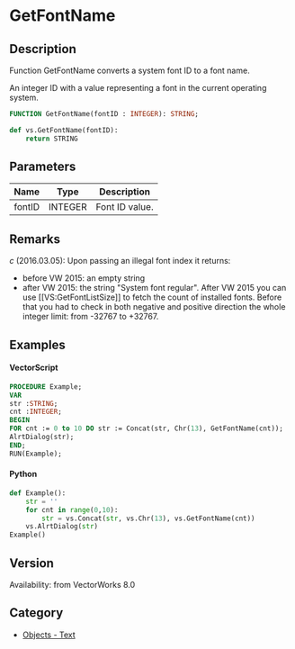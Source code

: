 # GetFontName

## Description
Function GetFontName converts a system font ID to a font name.

An integer ID with a value representing a font in the current operating system.

```pascal
FUNCTION GetFontName(fontID : INTEGER): STRING;
```

```python
def vs.GetFontName(fontID):
    return STRING
```

## Parameters
|Name|Type|Description|
|---|---|---|
|fontID|INTEGER|Font ID value.|

## Remarks
*_c_* (2016.03.05): Upon passing an illegal font index it returns:
* before VW 2015: an empty string
* after VW 2015: the string "System font regular".
After VW 2015 you can use [[VS:GetFontListSize]] to fetch the count of installed fonts. Before that you had to check in both negative and positive direction the whole integer limit: from -32767 to +32767.

## Examples
#### VectorScript ####
```pascal
PROCEDURE Example;
VAR
str :STRING;
cnt :INTEGER;
BEGIN
FOR cnt := 0 to 10 DO str := Concat(str, Chr(13), GetFontName(cnt));
AlrtDialog(str);
END;
RUN(Example);
```
#### Python ####
```python
def Example():
	str = ''
	for cnt in range(0,10):
		str = vs.Concat(str, vs.Chr(13), vs.GetFontName(cnt))
	vs.AlrtDialog(str)
Example()
```

## Version
Availability: from VectorWorks 8.0

## Category
* [Objects - Text](../Categories/Objects%20-%20Text.md)

